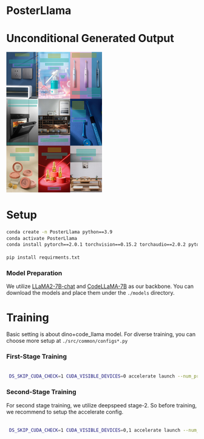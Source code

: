# PosterLlama

# Unconditional Generated Output
<img src = "./asset/generated_samples.png" width="50%" height="50%">


# Setup
```bash
conda create -n PosterLlama python==3.9
conda activate PosterLlama
conda install pytorch==2.0.1 torchvision==0.15.2 torchaudio==2.0.2 pytorch-cuda=11.7 -c pytorch -c nvidia

pip install requirments.txt
```


### Model Preparation
We utilize [LLaMA2-7B-chat](https://huggingface.co/meta-llama/Llama-2-7b-chat-hf) and [CodeLLaMA-7B](https://huggingface.co/codellama/CodeLlama-7b-hf) as our backbone.
You can download the models and place them under the ``./models`` directory.

# Training
Basic setting is about dino+code_llama model.
For diverse training, you can choose more setup at ``./src/common/configs*.py``

### First-Stage Training
```bash

 DS_SKIP_CUDA_CHECK=1 CUDA_VISIBLE_DEVICES=0 accelerate launch --num_processes=1 --gpu_ids='all'  main.py  --config src/common/configs_stage2_dino_code_llama.py --workdir codellama

```

### Second-Stage Training
For second stage training, we utilize deepspeed stage-2. So before training, we recommend to setup the accelerate config.
```bash

 DS_SKIP_CUDA_CHECK=1 CUDA_VISIBLE_DEVICES=0,1 accelerate launch --num_processes=2 --gpu_ids='all'  main.py  --config src/common/configs_stage2_dino_code_llama.py --workdir codellama

```